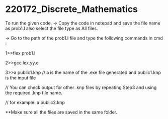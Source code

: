 # 220172_Discrete_Mathematics
To run the given code,
-> Copy the code in notepad and save the file name as prob1.l also select the file type as All files.

-> Go to the path of the prob1.l file and type the following commands in cmd :  

1>>flex prob1.l  

2>>gcc lex.yy.c 

3>>a public1.knp // a is the name of the .exe file generated and public1.knp is the input file 

// You can check output for other .knp files by repeating Step3 and using the required .knp file name. 

// for example: a public2.knp 

**Make sure all the files are saved in the same folder.
